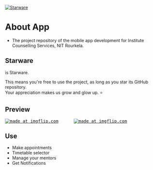 [![Starware](https://img.shields.io/badge/Starware-⭐-black?labelColor=f9b00d)](https://github.com/zepfietje/starware)

# About App
- The project repository of the mobile app development for Institute Counselling Services, NIT Rourkela.

## Starware

<!-- TODO: project name --> is Starware.  
This means you're free to use the project, as long as you star its GitHub repository.  
Your appreciation makes us grow and glow up. ⭐

## Preview
<pre>
<a href="https://imgflip.com/gif/3cftti"><img src="https://i.imgflip.com/3cftti.gif" title="made at imgflip.com"/></a>      <a href="https://imgflip.com/gif/3cftvz"><img src="https://i.imgflip.com/3cftvz.gif" title="made at imgflip.com"/></a>
</pre>

## Use
- Make appointments
- Timetable selector
- Manage your mentors
- Get Notifications
